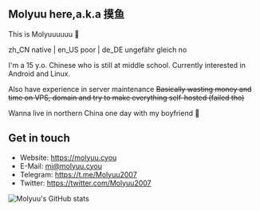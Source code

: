 ## Molyuu here,a.k.a 摸鱼

This is Molyuuuuuu 👋

zh_CN native | en_US poor | de_DE ungefähr gleich no

I'm a 15 y.o. Chinese who is still at middle school. Currently interested in Android and Linux.

Also have experience in server maintenance ~~Basically wasting money and time on VPS, domain and try to make everything self-hosted (failed tho)~~

Wanna live in northern China one day with my boyfriend 🫠

## Get in touch
- Website: https://molyuu.cyou
- E-Mail: mi@molyuu.cyou
- Telegram: https://t.me/Molyuu2007
- Twitter: https://twitter.com/Molyuu2007

![Molyuu's GitHub stats](https://github-readme-stats.vercel.app/api?username=Molyuu)
